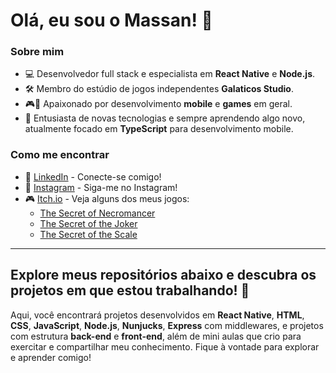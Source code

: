 
# Olá, eu sou o Massan! 👋

### Sobre mim

- 💻 Desenvolvedor full stack e especialista em **React Native** e **Node.js**.
- 🛠️ Membro do estúdio de jogos independentes **Galaticos Studio**.
- 🎮📱 Apaixonado por desenvolvimento **mobile** e **games** em geral.
- 🚀 Entusiasta de novas tecnologias e sempre aprendendo algo novo, atualmente focado em **TypeScript** para desenvolvimento mobile.

### Como me encontrar

- 💼 [LinkedIn](https://www.linkedin.com) - Conecte-se comigo!
- 📸 [Instagram](https://www.instagram.com/fernando.massan) - Siga-me no Instagram!
- 🎮 [Itch.io](https://itch.io/) - Veja alguns dos meus jogos:
  - [The Secret of Necromancer](https://itch.io/jam/piauindie-game-jam-2022/rate/1781891)
  - [The Secret of the Joker](https://globalgamejam.org/games/2024/secret-joke-2)
  - [The Secret of the Scale](https://galaticosstudio.itch.io/the-secret-of-the-scale)

---

## Explore meus repositórios abaixo e descubra os projetos em que estou trabalhando! 🚀

Aqui, você encontrará projetos desenvolvidos em **React Native**, **HTML**, **CSS**, **JavaScript**, **Node.js**, **Nunjucks**, **Express** com middlewares, e projetos com estrutura **back-end** e **front-end**, além de mini aulas que crio para exercitar e compartilhar meu conhecimento. Fique à vontade para explorar e aprender comigo!
